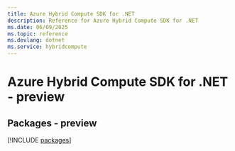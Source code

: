 ```yaml
---
title: Azure Hybrid Compute SDK for .NET
description: Reference for Azure Hybrid Compute SDK for .NET
ms.date: 06/09/2025
ms.topic: reference
ms.devlang: dotnet
ms.service: hybridcompute
---
```

# Azure Hybrid Compute SDK for .NET - preview
## Packages - preview
[!INCLUDE [packages](hybrid-compute-index.md)]